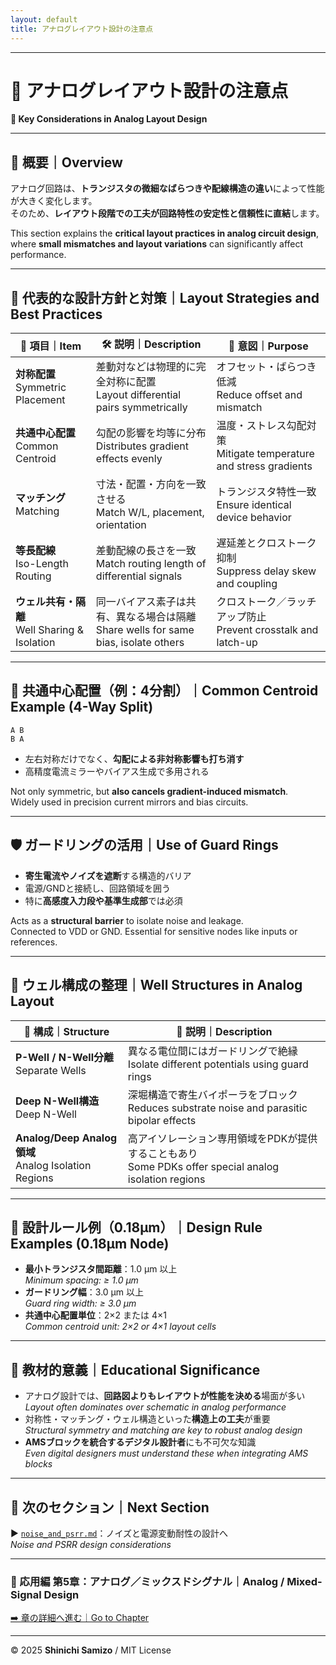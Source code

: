 ```yaml
---
layout: default
title: アナログレイアウト設計の注意点
---
```


---

# 🧱 アナログレイアウト設計の注意点  
**🧱 Key Considerations in Analog Layout Design**

---

## 📘 概要｜Overview

アナログ回路は、**トランジスタの微細なばらつきや配線構造の違い**によって性能が大きく変化します。  
そのため、**レイアウト段階での工夫が回路特性の安定性と信頼性に直結**します。

This section explains the **critical layout practices in analog circuit design**, where **small mismatches and layout variations** can significantly affect performance.

---

## 🧭 代表的な設計方針と対策｜Layout Strategies and Best Practices

| 🧩 **項目｜Item** | 🛠️ **説明｜Description** | 🎯 **意図｜Purpose** |
|------------------|---------------------------|----------------------|
| **対称配置**<br>Symmetric Placement | 差動対などは物理的に完全対称に配置<br>Layout differential pairs symmetrically | オフセット・ばらつき低減<br>Reduce offset and mismatch |
| **共通中心配置**<br>Common Centroid | 勾配の影響を均等に分布<br>Distributes gradient effects evenly | 温度・ストレス勾配対策<br>Mitigate temperature and stress gradients |
| **マッチング**<br>Matching | 寸法・配置・方向を一致させる<br>Match W/L, placement, orientation | トランジスタ特性一致<br>Ensure identical device behavior |
| **等長配線**<br>Iso-Length Routing | 差動配線の長さを一致<br>Match routing length of differential signals | 遅延差とクロストーク抑制<br>Suppress delay skew and coupling |
| **ウェル共有・隔離**<br>Well Sharing & Isolation | 同一バイアス素子は共有、異なる場合は隔離<br>Share wells for same bias, isolate others | クロストーク／ラッチアップ防止<br>Prevent crosstalk and latch-up |

---

## 🧪 共通中心配置（例：4分割）｜Common Centroid Example (4-Way Split)

```
A B  
B A
```

- 左右対称だけでなく、**勾配による非対称影響も打ち消す**  
- 高精度電流ミラーやバイアス生成で多用される  

Not only symmetric, but **also cancels gradient-induced mismatch**.  
Widely used in precision current mirrors and bias circuits.

---

## 🛡️ ガードリングの活用｜Use of Guard Rings

- **寄生電流やノイズを遮断**する構造的バリア  
- 電源/GNDと接続し、回路領域を囲う  
- 特に**高感度入力段や基準生成部**では必須  

Acts as a **structural barrier** to isolate noise and leakage.  
Connected to VDD or GND. Essential for sensitive nodes like inputs or references.

---

## 🧱 ウェル構成の整理｜Well Structures in Analog Layout

| 🔧 **構成｜Structure** | 📘 **説明｜Description** |
|----------------------|---------------------------|
| **P-Well / N-Well分離**<br>Separate Wells | 異なる電位間にはガードリングで絶縁<br>Isolate different potentials using guard rings |
| **Deep N-Well構造**<br>Deep N-Well | 深堀構造で寄生バイポーラをブロック<br>Reduces substrate noise and parasitic bipolar effects |
| **Analog/Deep Analog領域**<br>Analog Isolation Regions | 高アイソレーション専用領域をPDKが提供することもあり<br>Some PDKs offer special analog isolation regions |

---

## 📐 設計ルール例（0.18µm）｜Design Rule Examples (0.18µm Node)

- **最小トランジスタ間距離**：1.0 µm 以上  
  *Minimum spacing: ≥ 1.0 µm*
- **ガードリング幅**：3.0 µm 以上  
  *Guard ring width: ≥ 3.0 µm*
- **共通中心配置単位**：2×2 または 4×1  
  *Common centroid unit: 2×2 or 4×1 layout cells*

---

## 🎯 教材的意義｜Educational Significance

- アナログ設計では、**回路図よりもレイアウトが性能を決める**場面が多い  
  *Layout often dominates over schematic in analog performance*
- 対称性・マッチング・ウェル構造といった**構造上の工夫**が重要  
  *Structural symmetry and matching are key to robust analog design*
- **AMSブロックを統合するデジタル設計者**にも不可欠な知識  
  *Even digital designers must understand these when integrating AMS blocks*

---

## 🔗 次のセクション｜Next Section

▶️ [`noise_and_psrr.md`](./noise_and_psrr.md)：ノイズと電源変動耐性の設計へ  
*Noise and PSRR design considerations*

---

### 📘 応用編 第5章：アナログ／ミックスドシグナル｜Analog / Mixed-Signal Design  
[➡️ 章の詳細へ進む｜Go to Chapter](./README.md)

---

© 2025 **Shinichi Samizo** / MIT License
